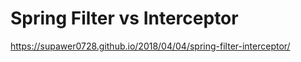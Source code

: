 # Spring Filter vs Interceptor 

https://supawer0728.github.io/2018/04/04/spring-filter-interceptor/

